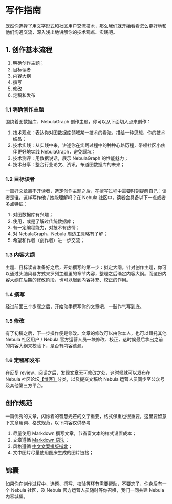 # 写作指南

既然你选择了用文字形式和社区用户交流技术，那么我们就开始看看怎么更好地和他们沟通交流，深入浅出地讲解你的技术观点、实践吧。

## 1. 创作基本流程

1. 明确创作主题；
2. 目标读者
3. 内容大纲
4. 撰写
5. 修改
6. 定稿和发布

### 1.1 明确创作主题

围绕着图数据库、NebulaGraph 创作主题，你可以从下面切入点来创作：

1. 技术观点：表达你对图数据库领域某一技术的看法，描绘一种思想，你的技术结晶；
2. 技术实践：从实践中来，讲述你在实践过程中的种种心路历程，带领社区小伙伴更好地实践 NebulaGraph，避免踩坑；
3. 技术测评：用数据说话，展示 NebulaGraph 的性能魅力；
4. 技术分享：整合行业论文、资讯，布道图数据库的未来；

### 1.2 目标读者

一篇好文章离不开读者，选定创作主题之后，在撰写过程中需要时刻提醒自己：读者是谁，这样写作他 / 她能理解吗？在 Nebula 社区中，读者会具备以下一点或者多点特征：

1. 对图数据库有兴趣；
2. 使用，或是了解过传统数据库；
3. 有一定编程能力，对技术有热情；
4. 对 NebulaGraph、Nebula 周边工具略有了解；
5. 希望和作者（创作者）进一步交流；

### 1.3 内容大纲

主题、目标读者准备好之后，开始撰写的第一步：拟定大纲。针对创作主题，你可以通过头脑风暴方式来罗列主题里的章节内容，整理之后确定内容大纲。而这份内容大纲在后期的修改阶段，也可以起到内容补充、校正的作用。

### 1.4 撰写

经过前面三个步骤之后，开始动手撰写你的文章吧，一鼓作气写到底。

### 1.5 修改

有了初稿之后，下一步操作便是修改。文章的修改可以由你本人，也可以拜托其他 Nebula 社区用户 / Nebula 官方运营人员一块修改、校正，这时候最后拿出之前的内容大纲来校验下，是否有内容遗漏。

### 1.6 定稿和发布

在反复 review、阅读之后，发现文章无可修改之处，这时候就可以发布在 Nebula 社区论坛[【博客】](https://discuss.nebula-graph.com.cn/c/blog/8)分类，以及提交文稿给 Nebula 运营人员同步至公众号及其他第三方平台。

## 创作规范

一篇优秀的文章，闪烁着的智慧光芒的文字重要，格式保重也很重要，这里要留意下文章用词、格式规范，以下内容仅供参考

1. 尽量使用 Markdown 撰写文章，节省富文本的样式设置成本；
2. 文章遵循 [Markdown 语法](https://github.com/younghz/Markdown)；
3. 风格遵循 [中文文案排版指北](https://github.com/sparanoid/chinese-copywriting-guidelines)；
4. 文中图片尽量使用图床生成的图片链接；

## 锦囊

如果你在创作过程中，选题、撰写、校验等环节需要帮助，不要忘了，你身后有一个 Nebula 社区，及 Nebula 官方运营人员随时等你召唤，我们一同共建 Nebula 内容城堡。

